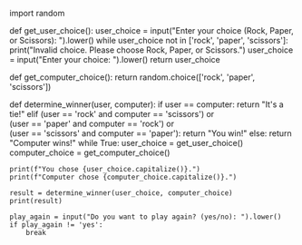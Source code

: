 import random

def get_user_choice():
    user_choice = input("Enter your choice (Rock, Paper, or Scissors): ").lower()
    while user_choice not in ['rock', 'paper', 'scissors']:
        print("Invalid choice. Please choose Rock, Paper, or Scissors.")
        user_choice = input("Enter your choice: ").lower()
    return user_choice

def get_computer_choice():
    return random.choice(['rock', 'paper', 'scissors'])

def determine_winner(user, computer):
    if user == computer:
        return "It's a tie!"
    elif (user == 'rock' and computer == 'scissors') or \
         (user == 'paper' and computer == 'rock') or \
         (user == 'scissors' and computer == 'paper'):
        return "You win!"
    else:
        return "Computer wins!"
while True:
    user_choice = get_user_choice()
    computer_choice = get_computer_choice()

    print(f"You chose {user_choice.capitalize()}.")
    print(f"Computer chose {computer_choice.capitalize()}.")

    result = determine_winner(user_choice, computer_choice)
    print(result)

    play_again = input("Do you want to play again? (yes/no): ").lower()
    if play_again != 'yes':
        break
        
